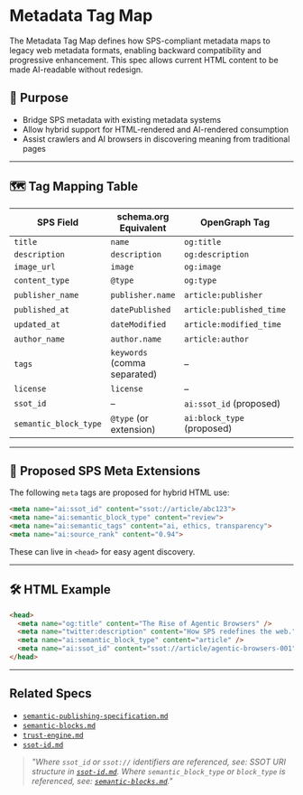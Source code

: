 # Metadata Tag Map

The Metadata Tag Map defines how SPS-compliant metadata maps to legacy web metadata formats, enabling backward compatibility and progressive enhancement. This spec allows current HTML content to be made AI-readable without redesign.

## 🎯 Purpose

- Bridge SPS metadata with existing metadata systems
- Allow hybrid support for HTML-rendered and AI-rendered consumption
- Assist crawlers and AI browsers in discovering meaning from traditional pages

---

## 🗺️ Tag Mapping Table

| SPS Field              | schema.org Equivalent            | OpenGraph Tag               | Twitter Card Tag          |
|------------------------|----------------------------------|-----------------------------|----------------------------|
| `title`                | `name`                           | `og:title`                  | `twitter:title`           |
| `description`          | `description`                    | `og:description`            | `twitter:description`     |
| `image_url`            | `image`                          | `og:image`                  | `twitter:image`           |
| `content_type`         | `@type`                          | `og:type`                   | –                          |
| `publisher_name`       | `publisher.name`                 | `article:publisher`         | –                          |
| `published_at`         | `datePublished`                  | `article:published_time`    | –                          |
| `updated_at`           | `dateModified`                   | `article:modified_time`     | –                          |
| `author_name`          | `author.name`                    | `article:author`            | –                          |
| `tags`                 | `keywords` (comma separated)     | –                           | –                          |
| `license`              | `license`                        | –                           | –                          |
| `ssot_id`              | –                                | `ai:ssot_id` (proposed)     | –                          |
| `semantic_block_type`  | `@type` (or extension)           | `ai:block_type` (proposed)  | –                          |

---

## 🧩 Proposed SPS Meta Extensions

The following `meta` tags are proposed for hybrid HTML use:

```html
<meta name="ai:ssot_id" content="ssot://article/abc123">
<meta name="ai:semantic_block_type" content="review">
<meta name="ai:semantic_tags" content="ai, ethics, transparency">
<meta name="ai:source_rank" content="0.94">
```

These can live in `<head>` for easy agent discovery.

---

## 🛠️ HTML Example

```html
<head>
  <meta name="og:title" content="The Rise of Agentic Browsers" />
  <meta name="twitter:description" content="How SPS redefines the web." />
  <meta name="ai:semantic_block_type" content="article" />
  <meta name="ai:ssot_id" content="ssot://article/agentic-browsers-001" />
</head>
```

---


## Related Specs

- [`semantic-publishing-specification.md`](./semantic-publishing-specification.md)
- [`semantic-blocks.md`](../publishing/semantic-blocks.md)
- [`trust-engine.md`](../consent-engine/trust-engine.md)
- [`ssot-id.md`](../identity/ssot-id.md)

> _"Where `ssot_id` or `ssot://` identifiers are referenced, see: SSOT URI structure in [`ssot-id.md`](../identity/ssot-id.md). Where `semantic_block_type` or `block_type` is referenced, see: [`semantic-blocks.md`](../publishing/semantic-blocks.md)."_
